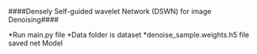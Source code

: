 ####Densely Self-guided wavelet Network (DSWN) for image Denoising####

*Run main.py file
*Data folder is dataset 
*denoise_sample.weights.h5 file saved net Model 
